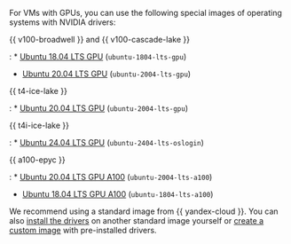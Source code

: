 For VMs with GPUs, you can use the following special images of operating systems with NVIDIA drivers:

{{ v100-broadwell }} and {{ v100-cascade-lake }}

: * [Ubuntu 18.04 LTS GPU](/marketplace/products/yc/ubuntu-18-04-lts-gpu) (`ubuntu-1804-lts-gpu`)
  * [Ubuntu 20.04 LTS GPU](/marketplace/products/yc/ubuntu-20-04-lts-gpu) (`ubuntu-2004-lts-gpu`)

{{ t4-ice-lake }}

: * [Ubuntu 20.04 LTS GPU](/marketplace/products/yc/ubuntu-20-04-lts-gpu) (`ubuntu-2004-lts-gpu`)

{{ t4i-ice-lake }}

: * [Ubuntu 24.04 LTS GPU](/marketplace/products/yc/ubuntu-2404-lts-oslogin) (`ubuntu-2404-lts-oslogin`)

{{ a100-epyc }}

: * [Ubuntu 20.04 LTS GPU A100](/marketplace/products/yc/ubuntu-20-04-lts-gpu-a100) (`ubuntu-2004-lts-a100`)
  * [Ubuntu 18.04 LTS GPU A100](/marketplace/products/yc/ubuntu-18-04-lts-gpu-a100) (`ubuntu-1804-lts-a100`)

We recommend using a standard image from {{ yandex-cloud }}. You can also [install the drivers](../../compute/operations/vm-operate/install-nvidia-drivers.md) on another standard image yourself or [create a custom image](../../compute/operations/image-create/custom-image.md) with pre-installed drivers.